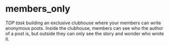 # members_only
*TOP task* building an exclusive clubhouse where your members can write anonymous posts. Inside the clubhouse, members can see who the author of a post is, but outside they can only see the story and wonder who wrote it.
